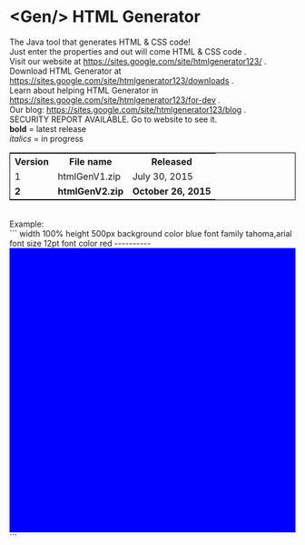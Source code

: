 # &lt;Gen/> HTML Generator
The Java tool that generates HTML &amp; CSS code!<br>
Just enter the properties and out will come HTML & CSS code .<br>
Visit our website at https://sites.google.com/site/htmlgenerator123/ .<br>
Download HTML Generator at https://sites.google.com/site/htmlgenerator123/downloads .<br>
Learn about helping HTML Generator in https://sites.google.com/site/htmlgenerator123/for-dev .<br>
Our blog: https://sites.google.com/site/htmlgenerator123/blog .<br>
SECURITY REPORT AVAILABLE. Go to website to see it.<br>
<b>bold</b> = latest release<br>
<i>italics</i> = in progress<br>
<table style="border:1px solid black;">
<tr><th>Version</th><th>File name</th><th>Released</th></tr>
<tr><td>1</td><td>htmlGenV1.zip</td><td>July 30, 2015</td></tr>
<tr><td><b>2</b></td><td><b>htmlGenV2.zip</b></td><td><b>October 26, 2015</b></td></tr></table><br>
Example:<br>
```
width <!--define the properties such as width:100%-->
100%
height
500px
background color
blue
font family
tahoma,arial
font size
12pt
font color
red
----------
<div style="width:100%;height:500px;background-color:blue;font-family:tahoma,arial;font-size:12pt;color:red;"></div>
<!--the code comes out-->```

